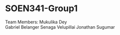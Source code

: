# SOEN341-Group1
Team Members: 
Mukulika Dey   
Gabriel Belanger
Senaga Velupillai
Jonathan Sugumar
